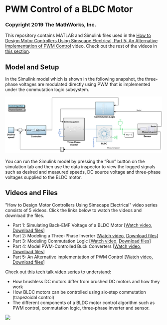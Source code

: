 # PWM Control of a BLDC Motor
### Copyright 2019 The MathWorks, Inc.

This repository contains MATLAB and Simulink files used in the [How to Design Motor Controllers Using Simscape Electrical, Part 5: An Alternative Implementation of PWM Control](https://www.youtube.com/watch?v=_abK4wVDL4Y&list=PLn8PRpmsu08pqegLB5CqfgZCtuK5UKIrx&index=5) video. Check out the rest of the videos in [this section](#videos-and-files).

## Model and Setup
In the Simulink model which is shown in the following snapshot, the three-phase voltages are modulated directly using PWM that is implemented under the commutation logic subsystem. 

![](images/model.png)

You can run the Simulink model by pressing the “Run” button on the simulation tab and then use the data inspector to view the logged signals such as desired and measured speeds, DC source voltage and three-phase voltages supplied to the BLDC motor.

## Videos and Files
"How to Design Motor Controllers Using Simscape Electrical" video series consists of 5 videos. Click the links below to watch the videos and download the files. 

   - Part 1: Simulating Back-EMF Voltage of a BLDC Motor [[Watch video](https://www.youtube.com/watch?v=JDgvBZbnfPw&list=PLn8PRpmsu08pqegLB5CqfgZCtuK5UKIrx&index=1), [Download files](https://github.com/mathworks/Design-motor-controllers-with-Simscape-Electrical/tree/master/1%20Simulating%20back%20emf%20voltage%20of%20a%20BLDC%20motor)]
  - Part 2: Modeling a Three-Phase Inverter [[Watch video](https://www.youtube.com/watch?v=dghUC_IAj1Q&list=PLn8PRpmsu08pqegLB5CqfgZCtuK5UKIrx&index=2), [Download files](https://github.com/mathworks/Design-motor-controllers-with-Simscape-Electrical/tree/master/2%20Modeling%20a%20three%20phase%20inverter)]
  - Part 3: Modeling Commutation Logic [[Watch video](https://www.youtube.com/watch?v=NH0O1-mjysU&list=PLn8PRpmsu08pqegLB5CqfgZCtuK5UKIrx&index=3), [Download files](https://github.com/mathworks/Design-motor-controllers-with-Simscape-Electrical/tree/master/3%20Modeling%20commutation%20logic)]
  - Part 4: Model PWM-Controlled Buck Converters [[Watch video](https://www.youtube.com/watch?v=bMJVmyv76Bs&list=PLn8PRpmsu08pqegLB5CqfgZCtuK5UKIrx&index=4), [Download files](https://github.com/mathworks/Design-motor-controllers-with-Simscape-Electrical/tree/master/4%20Modeling%20a%20PWM%20controlled%20buck%20converter)]
  - Part 5: An Alternative implementation of PWM Control [[Watch video](https://www.youtube.com/watch?v=_abK4wVDL4Y&list=PLn8PRpmsu08pqegLB5CqfgZCtuK5UKIrx&index=5), [Download files](https://github.com/mathworks/Design-motor-controllers-with-Simscape-Electrical/tree/master/5%20PWM%20control%20of%20a%20BLDC%20motor)]
  
Check out [this tech talk video series](https://www.youtube.com/playlist?list=PLn8PRpmsu08qL-EG3DRMtRyokpXQJyhp7) to understand: 
  
- How brushless DC motors differ from brushed DC motors and how they work
- How BLDC motors can be controlled using six-step commutation (trapezoidal control)
- The different components of a BLDC motor control algorithm such as PWM control, commutation logic, three-phase inverter and sensor. 

![](algorithm.png)
